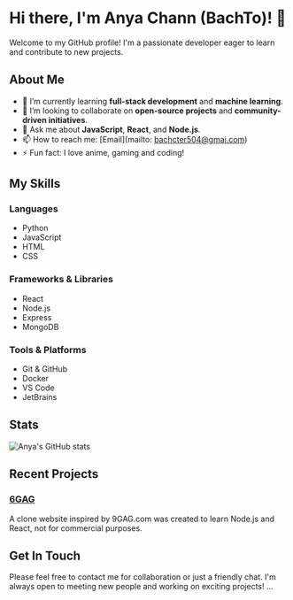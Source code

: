 # Hi there, I'm Anya Chann (BachTo)! 👋

Welcome to my GitHub profile! I'm a passionate developer eager to learn and contribute to new projects.

## About Me

- 🌱 I’m currently learning **full-stack development** and **machine learning**.
- 👯 I’m looking to collaborate on **open-source projects** and **community-driven initiatives**.
- 💬 Ask me about **JavaScript**, **React**, and **Node.js**.
- 📫 How to reach me: [Email](mailto: bachcter504@gmai.com)
- ⚡ Fun fact: I love anime, gaming and coding!

## My Skills

### Languages

- Python
- JavaScript
- HTML
- CSS

### Frameworks & Libraries

- React
- Node.js
- Express
- MongoDB

### Tools & Platforms

- Git & GitHub
- Docker
- VS Code
- JetBrains

## Stats

![Anya's GitHub stats](https://github-readme-stats.vercel.app/api?username=AnyaChann&show_icons=true&theme=radical)

## Recent Projects

### [6GAG]([https://github.com/AnyaChann/6GAG.com.git](https://github.com/AnyaChann/6GAG.com.git))
A clone website inspired by 9GAG.com was created to learn Node.js and React, not for commercial purposes.

## Get In Touch

Please feel free to contact me for collaboration or just a friendly chat. I'm always open to meeting new people and working on exciting projects!
...
